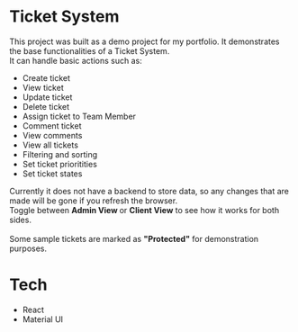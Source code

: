 # Ticket System

<p>
This project was built as a demo project for my portfolio. It demonstrates
the base functionalities of a Ticket System. <br>
It can handle basic actions such as:
<ul>
<li>Create ticket</li>
<li>View ticket</li>
<li>Update ticket</li>
<li>Delete ticket</li>
<li>Assign ticket to Team Member</li>
<li>Comment ticket</li>
<li>View comments</li>
<li>View all tickets</li>
<li>Filtering and sorting</li>
<li>Set ticket prioritities</li>
<li>Set ticket states</li>
</ul>
Currently it does not have a backend to store data, so any changes that
are made will be gone if you refresh the browser. <br>
Toggle between <b>Admin View </b>
or <b>Client View</b> to see how it works for both sides.
<br>
<br>
Some sample tickets are marked as <b>"Protected"</b> for demonstration
purposes.</p>

# Tech

<ul>
  <li>React</li>
    <li>Material UI</li>
</ul>
